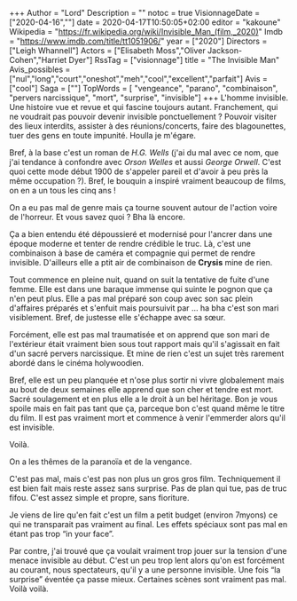 +++
Author = "Lord"
Description = ""
notoc = true
VisionnageDate = ["2020-04-16",""]
date = 2020-04-17T10:50:05+02:00
editor = "kakoune"
Wikipedia = "https://fr.wikipedia.org/wiki/Invisible_Man_(film,_2020)"
Imdb = "https://www.imdb.com/title/tt1051906/"
year = ["2020"]
Directors = ["Leigh Whannell"]
Actors = ["Elisabeth Moss","Oliver Jackson-Cohen","Harriet Dyer"]
RssTag = ["visionnage"]
title = "The Invisible Man"
Avis_possibles = ["nul","long","court","oneshot","meh","cool","excellent","parfait"]
Avis = ["cool"] 
Saga = [""]
TopWords = [ "vengeance", "parano", "combinaison", "pervers narcissique", "mort", "surprise", "invisible"]
+++
L'homme invisible.
Une histoire vue et revue et qui fascine toujours autant.
Franchement, qui ne voudrait pas pouvoir devenir invisible ponctuellement ?
Pouvoir visiter des lieux interdits, assister à des réunions/concerts, faire des blagounettes, tuer des gens en toute impunité.
Houlla je m'égare.

Bref, à la base c'est un roman de *H.G. Wells* (j'ai du mal avec ce nom, que j'ai tendance à confondre avec *Orson Welles* et aussi *George Orwell*. C'est quoi cette mode début 1900 de s'appeler pareil et d'avoir à peu près la même occupation ?).
Bref, le bouquin a inspiré vraiment beaucoup de films, on en a un tous les cinq ans !

On a eu pas mal de genre mais ça tourne souvent autour de l'action voire de l'horreur.
Et vous savez quoi ?
Bha là encore.

Ça a bien entendu été dépoussieré et modernisé pour l'ancrer dans une époque moderne et tenter de rendre crédible le truc.
Là, c'est une combinaison à base de caméra et compagnie qui permet de rendre invisible.
D'ailleurs elle a ptit air de combinaison de **Crysis** mine de rien.

Tout commence en pleine nuit, quand on suit la tentative de fuite d'une femme.
Elle est dans une baraque immense qui suinte le pognon que ça n'en peut plus.
Elle a pas mal préparé son coup avec son sac plein d'affaires préparés et s'enfuit mais poursuivit par … ha bha c'est son mari visiblement.
Bref, de justesse elle s'échappe avec sa sœur.

Forcément, elle est pas mal traumatisée et on apprend que son mari de l'extérieur était vraiment bien sous tout rapport mais qu'il s'agissait en fait d'un sacré pervers narcissique.
Et mine de rien c'est un sujet très rarement abordé dans le cinéma holywoodien.

Bref, elle est un peu planquée et n'ose plus sortir ni vivre globalement mais au bout de deux semaines elle apprend que son cher et tendre est mort.
Sacré soulagement et en plus elle a le droit à un bel héritage.
Bon je vous spoile mais en fait pas tant que ça, parceque bon c'est quand même le titre du film.
Il est pas vraiment mort et commence à venir l'emmerder alors qu'il est invisible.

Voilà.

On a les thêmes de la paranoïa et de la vengance.

C'est pas mal, mais c'est pas non plus un gros gros film.
Techniquement il est bien fait mais reste assez sans surprise.
Pas de plan qui tue, pas de truc fifou.
C'est assez simple et propre, sans fioriture.

Je viens de lire qu'en fait c'est un film a petit budget (environ 7myons) ce qui ne transparait pas vraiment au final.
Les effets spéciaux sont pas mal en étant pas trop “in your face”.

Par contre, j'ai trouvé que ça voulait vraiment trop jouer sur la tension d'une menace invisible au début.
C'est un peu trop lent alors qu'on est forcément au courant, nous spectateurs, qu'il y a une personne invisible.
Une fois “la surprise” éventée ça passe mieux.
Certaines scènes sont vraiment pas mal.
Voilà voilà.
